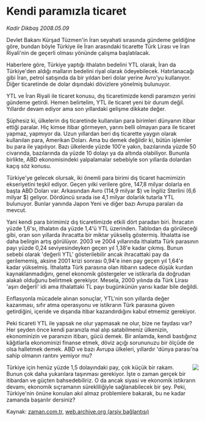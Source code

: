 # Kendi paramızla ticaret

*Kadir Dikbaş 2008.05.09*

<tr><td class="metin" colspan="2" style="padding-top: 20px; padding-left: 5px; padding-right: 10px;">Devlet Bakanı Kürşad Tüzmen'in İran seyahati sırasında gündeme geldiğine göre, bundan böyle Türkiye ile İran arasındaki ticarette Türk Lirası ve İran Riyali'nin de geçerli olması yönünde çalışma başlatılacak.</td></tr><tr><td class="metin" colspan="2" style="padding-top: 20px; padding-left: 5px; padding-right: 10px;"><p>Haberlere göre, Türkiye yaptığı ithalatın bedelini YTL olarak, İran da Türkiye'den aldığı malların bedelini riyal olarak ödeyebilecek. Hatırlanacağı gibi İran, petrol satışında da bir yıldan beri dolar yerine Avro'yu kullanıyor. Diğer ticaretinde de dolar dışındaki dövizlere yönelmiş bulunuyor.
<p> YTL ve İran Riyali ile ticaret konusu, dış ticaretimizde kendi paramızın yerini gündeme getirdi. Hemen belirtelim, YTL ile ticaret yeni bir durum değil. Yıllardır devam ediyor ama son yıllardaki gelişme dikkate değer.
<p> Şüphesiz ki, ülkelerin dış ticaretinde kullanılan para birimleri dünyanın itibar ettiği paralar. Hiç kimse itibar görmeyen, yarını belli olmayan para ile ticaret yapmaz, yapmıyor da. Uzun yıllardan beri dış ticarette yaygın olarak kullanılan para, Amerikan Doları. Ama bu demek değildir ki, bütün işlemler bu para ile yapılıyor. Bazı ülkelerde yüzde 100'e yakın, bazılarında yüzde 50 civarında, bazılarında da yüzde 10 dolayı ya da altında olabiliyor. Bununla birlikte, ABD ekonomisindeki yalpalamalar sebebiyle son yıllarda dolardan kaçış söz konusu.
<p> Türkiye'ye gelecek olursak, iki önemli para birimi dış ticaret hacmimizin ekseriyetini teşkil ediyor. Geçen yılki verilere göre, 147,8 milyar dolarla en başta ABD Doları var. Arkasından Avro (114,9 milyar $) ve İngiliz Sterlini (6,6 milyar $) geliyor. Dördüncü sırada ise 4,1 milyar dolarlık tutarla YTL bulunuyor. Bunlar yanında Japon Yeni ve diğer bazı Avrupa paraları da mevcut.
<p> Yani kendi para birimimiz dış ticaretimizde etkili dört paradan biri. İhracatın yüzde 1,6'sı, ithalatın da yüzde 1,4'ü YTL üzerinden. Tablodan da görüleceği gibi, oran son yıllarda ihracatta bir miktar yükseliş göstermiş. İthalatta ise daha belirgin artış görülüyor. 2003 ve 2004 yıllarında ithalatta Türk parasının payı yüzde 0,24 seviyesindeyken geçen yıl 1,38'e kadar çıkmış. Bunun sebebi olarak 'değerli YTL' gösterilebilir ancak ihracattaki pay da gerilememiş, aksine 2001 krizi sonrası 0,94'e inen pay geçen yıl 1,64'e kadar yükselmiş. İthalatta Türk parasına olan itibarın sadece düşük kurdan kaynaklanmadığını, genel ekonomik göstergeler ve istikrarla da doğrudan alakalı olduğunu belirtmek gerekiyor. Mesela, 2000 yılında da Türk Lirası 'aşırı değerli' idi ama ithalattaki TL payı bugünkünün yarısı kadar bile değildi.
<p> Enflasyonla mücadele alınan sonuçlar, YTL'nin son yıllarda değer kazanması, sıfır atma operasyonu ve istikrarın Türk parasına güven getirdiğini, içeride ve dışarıda itibar kazandırdığını kabul etmemiz gerekiyor.
<p> Peki ticareti YTL ile yapsak ne olur yapmasak ne olur, bize ne faydası var? Her şeyden önce kendi paranızla mal alıp satabilmeniz ülkenizin, ekonominizin ve paranızın itibarı, gücü demek. Bir anlamda, kendi bastığınız kâğıtlarla ekonominizi finanse etmek, döviz açığı sorununuzu bir ölçüde de olsa halletmek demek. ABD ve bazı Avrupa ülkeleri, yıllardır 'dünya parası'na sahip olmanın rantını yemiyor mu?
<p>
<p align="center"><img align="right" border="0" src="http://web.archive.org/web/20080509125915im_/http://medya.zaman.com.tr/2008/05/09/kadir.gif"/>
<p>Türkiye için henüz yüzde 1,5 dolayındaki pay, çok küçük bir rakam. Bunun çok daha yukarılara taşınması gerekiyor. İşte o zaman gerçek bir itibardan ve güçten bahsedebiliriz. O da ancak siyasi ve ekonomik istikrarın devamı, ekonomik sıçramanın sürekliliğiyle sağlanabilecek bir şey. Peki, Türkiye'nin önüne konulan akıl almaz problemlere bakarak, bu ne kadar zamanda başarılır dersiniz?<br/></p></p></p></p></p></p></p></p></p></p></td></tr>

Kaynak: [zaman.com.tr](http://zaman.com.tr/yazar.do?yazino=687052), [web.archive.org (arşiv bağlantısı)](http://web.archive.org/web/20080509125915/http://www.zaman.com.tr:80/yazar.do?yazino=687052)
